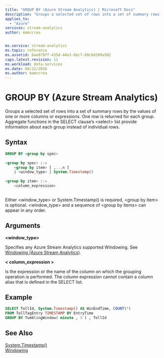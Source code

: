 ```yaml
---
title: "GROUP BY (Azure Stream Analytics) | Microsoft Docs"
description: "Groups a selected set of rows into a set of summary rows by the values of one or more columns or expressions."
applies_to: 
  - "Azure"
services: stream-analytics
author: mamccrea


ms.service: stream-analytics
ms.topic: reference
ms.assetid: 6ae879ff-435d-44e3-bbc7-09cbd399a502
caps.latest.revision: 11
ms.workload: data-services
ms.date: 04/22/2016
ms.author: mamccrea
---
```

# GROUP BY (Azure Stream Analytics)
  Groups a selected set of rows into a set of summary rows by the values of one or more columns or expressions. One row is returned for each group. Aggregate functions in the SELECT clause’s \<select> list provide information about each group instead of individual rows.  
  
 ## Syntax  
  
```SQL   
GROUP BY <group by spec>  
  
<group by spec> ::=  
    <group by item> [ ,...n ]  
    | <window_type> | System.Timestamp()  
  
<group by item> ::=  
    <column_expression>  
  
```  
  
 Either <window_type> or System.Timestamp() is required, \<group by item> is optional.  <window_type> and a sequence of \<group by items> can appear in any order.  
  
## Arguments  
 **<window_type>**  
  
 Specifies any Azure Stream Analytics supported Windowing. See [Windowing &#40;Azure Stream Analytics&#41;](windowing-azure-stream-analytics.md).  
  
 **\< column_expression >**  
  
 Is the expression or the name of the column on which the grouping operation is performed. The column expression cannot contain a column alias that is defined in the SELECT list.
  
## Example  
  
```SQL  
SELECT TollId, System.Timestamp() AS WinEndTime, COUNT(*)   
FROM TollTagEntry TIMESTAMP BY EntryTime  
GROUP BY TumblingWindow( minute , 3 ) , TollId  
```  
  
## See Also  
 [System.Timestamp()](system-timestamp-stream-analytics.md)   
 [Windowing](windowing-azure-stream-analytics.md)  
  
  
